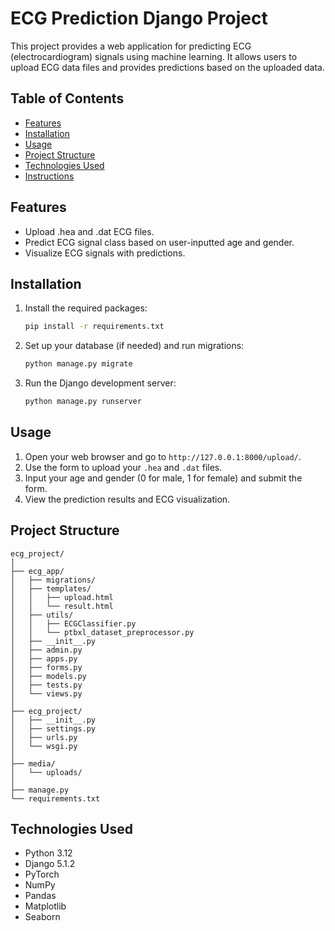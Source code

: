 # ECG Prediction Django Project

This project provides a web application for predicting ECG (electrocardiogram) signals using machine learning. It allows users to upload ECG data files and provides predictions based on the uploaded data.

## Table of Contents

- [Features](#features)
- [Installation](#installation)
- [Usage](#usage)
- [Project Structure](#project-structure)
- [Technologies Used](#technologies-used)
- [Instructions](#instructions)

## Features

- Upload .hea and .dat ECG files.
- Predict ECG signal class based on user-inputted age and gender.
- Visualize ECG signals with predictions.

## Installation



1. Install the required packages:
   ```bash
   pip install -r requirements.txt
   ```

2. Set up your database (if needed) and run migrations:
   ```bash
   python manage.py migrate
   ```

3. Run the Django development server:
   ```bash
   python manage.py runserver
   ```

## Usage

1. Open your web browser and go to `http://127.0.0.1:8000/upload/`.
2. Use the form to upload your `.hea` and `.dat` files.
3. Input your age and gender (0 for male, 1 for female) and submit the form.
4. View the prediction results and ECG visualization.

## Project Structure

```
ecg_project/
│
├── ecg_app/
│   ├── migrations/
│   ├── templates/
│   │   ├── upload.html
│   │   └── result.html
│   ├── utils/
│   │   ├── ECGClassifier.py
│   │   └── ptbxl_dataset_preprocessor.py
│   ├── __init__.py
│   ├── admin.py
│   ├── apps.py
│   ├── forms.py
│   ├── models.py
│   ├── tests.py
│   └── views.py
│
├── ecg_project/
│   ├── __init__.py
│   ├── settings.py
│   ├── urls.py
│   └── wsgi.py
│
├── media/
│   └── uploads/
│
├── manage.py
└── requirements.txt
```

## Technologies Used

- Python 3.12
- Django 5.1.2
- PyTorch
- NumPy
- Pandas
- Matplotlib
- Seaborn



